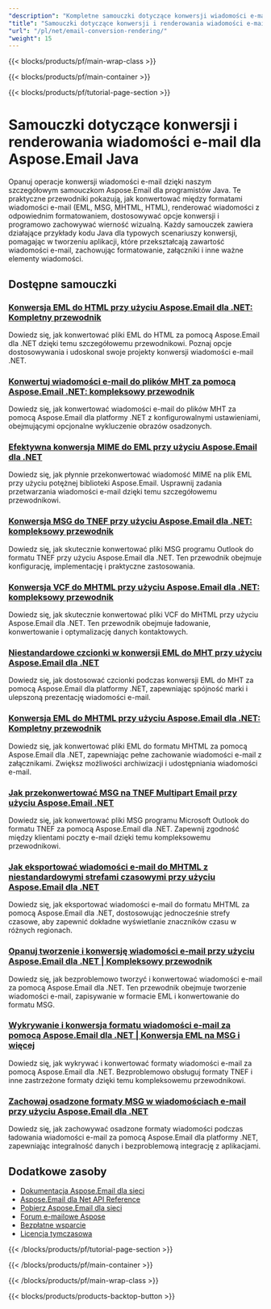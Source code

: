 ```yaml
---
"description": "Kompletne samouczki dotyczące konwersji wiadomości e-mail między różnymi formatami, renderowania wiadomości do formatu HTML/MHTML i zachowywania wizualnej wierności wiadomościom e-mail za pomocą Aspose.Email dla Java."
"title": "Samouczki dotyczące konwersji i renderowania wiadomości e-mail dla Aspose.Email Java"
"url": "/pl/net/email-conversion-rendering/"
"weight": 15
---
```


{{< blocks/products/pf/main-wrap-class >}}

{{< blocks/products/pf/main-container >}}

{{< blocks/products/pf/tutorial-page-section >}}
# Samouczki dotyczące konwersji i renderowania wiadomości e-mail dla Aspose.Email Java

Opanuj operacje konwersji wiadomości e-mail dzięki naszym szczegółowym samouczkom Aspose.Email dla programistów Java. Te praktyczne przewodniki pokazują, jak konwertować między formatami wiadomości e-mail (EML, MSG, MHTML, HTML), renderować wiadomości z odpowiednim formatowaniem, dostosowywać opcje konwersji i programowo zachowywać wierność wizualną. Każdy samouczek zawiera działające przykłady kodu Java dla typowych scenariuszy konwersji, pomagając w tworzeniu aplikacji, które przekształcają zawartość wiadomości e-mail, zachowując formatowanie, załączniki i inne ważne elementy wiadomości.

## Dostępne samouczki

### [Konwersja EML do HTML przy użyciu Aspose.Email dla .NET: Kompletny przewodnik](./save-eml-as-html-using-aspose-email-dotnet/)
Dowiedz się, jak konwertować pliki EML do HTML za pomocą Aspose.Email dla .NET dzięki temu szczegółowemu przewodnikowi. Poznaj opcje dostosowywania i udoskonal swoje projekty konwersji wiadomości e-mail .NET.

### [Konwertuj wiadomości e-mail do plików MHT za pomocą Aspose.Email .NET: kompleksowy przewodnik](./convert-emails-to-mht-aspose-net/)
Dowiedz się, jak konwertować wiadomości e-mail do plików MHT za pomocą Aspose.Email dla platformy .NET z konfigurowalnymi ustawieniami, obejmującymi opcjonalne wykluczenie obrazów osadzonych.

### [Efektywna konwersja MIME do EML przy użyciu Aspose.Email dla .NET](./convert-mime-to-eml-aspose-email-dotnet/)
Dowiedz się, jak płynnie przekonwertować wiadomość MIME na plik EML przy użyciu potężnej biblioteki Aspose.Email. Usprawnij zadania przetwarzania wiadomości e-mail dzięki temu szczegółowemu przewodnikowi.

### [Konwersja MSG do TNEF przy użyciu Aspose.Email dla .NET: kompleksowy przewodnik](./msg-to-tnef-conversion-aspose-email-net/)
Dowiedz się, jak skutecznie konwertować pliki MSG programu Outlook do formatu TNEF przy użyciu Aspose.Email dla .NET. Ten przewodnik obejmuje konfigurację, implementację i praktyczne zastosowania.

### [Konwersja VCF do MHTML przy użyciu Aspose.Email dla .NET: kompleksowy przewodnik](./convert-vcf-to-mhtml-aspose-email-net/)
Dowiedz się, jak skutecznie konwertować pliki VCF do MHTML przy użyciu Aspose.Email dla .NET. Ten przewodnik obejmuje ładowanie, konwertowanie i optymalizację danych kontaktowych.

### [Niestandardowe czcionki w konwersji EML do MHT przy użyciu Aspose.Email dla .NET](./custom-fonts-eml-to-mht-aspose-email-net/)
Dowiedz się, jak dostosować czcionki podczas konwersji EML do MHT za pomocą Aspose.Email dla platformy .NET, zapewniając spójność marki i ulepszoną prezentację wiadomości e-mail.

### [Konwersja EML do MHTML przy użyciu Aspose.Email dla .NET: Kompletny przewodnik](./eml-to-mhtml-conversion-aspose-email-net/)
Dowiedz się, jak konwertować pliki EML do formatu MHTML za pomocą Aspose.Email dla .NET, zapewniając pełne zachowanie wiadomości e-mail z załącznikami. Zwiększ możliwości archiwizacji i udostępniania wiadomości e-mail.

### [Jak przekonwertować MSG na TNEF Multipart Email przy użyciu Aspose.Email .NET](./convert-msg-to-tnef-aspose-email-net/)
Dowiedz się, jak konwertować pliki MSG programu Microsoft Outlook do formatu TNEF za pomocą Aspose.Email dla .NET. Zapewnij zgodność między klientami poczty e-mail dzięki temu kompleksowemu przewodnikowi.

### [Jak eksportować wiadomości e-mail do MHTML z niestandardowymi strefami czasowymi przy użyciu Aspose.Email dla .NET](./export-emails-mhtml-custom-timezones-aspose-email-net/)
Dowiedz się, jak eksportować wiadomości e-mail do formatu MHTML za pomocą Aspose.Email dla .NET, dostosowując jednocześnie strefy czasowe, aby zapewnić dokładne wyświetlanie znaczników czasu w różnych regionach.

### [Opanuj tworzenie i konwersję wiadomości e-mail przy użyciu Aspose.Email dla .NET | Kompleksowy przewodnik](./master-email-creation-conversion-aspose-net/)
Dowiedz się, jak bezproblemowo tworzyć i konwertować wiadomości e-mail za pomocą Aspose.Email dla .NET. Ten przewodnik obejmuje tworzenie wiadomości e-mail, zapisywanie w formacie EML i konwertowanie do formatu MSG.

### [Wykrywanie i konwersja formatu wiadomości e-mail za pomocą Aspose.Email dla .NET | Konwersja EML na MSG i więcej](./detect-convert-email-formats-aspose-net/)
Dowiedz się, jak wykrywać i konwertować formaty wiadomości e-mail za pomocą Aspose.Email dla .NET. Bezproblemowo obsługuj formaty TNEF i inne zastrzeżone formaty dzięki temu kompleksowemu przewodnikowi.

### [Zachowaj osadzone formaty MSG w wiadomościach e-mail przy użyciu Aspose.Email dla .NET](./preserve-embedded-msg-formats-aspose-email-net/)
Dowiedz się, jak zachowywać osadzone formaty wiadomości podczas ładowania wiadomości e-mail za pomocą Aspose.Email dla platformy .NET, zapewniając integralność danych i bezproblemową integrację z aplikacjami.

## Dodatkowe zasoby

- [Dokumentacja Aspose.Email dla sieci](https://docs.aspose.com/email/net/)
- [Aspose.Email dla Net API Reference](https://reference.aspose.com/email/net/)
- [Pobierz Aspose.Email dla sieci](https://releases.aspose.com/email/net/)
- [Forum e-mailowe Aspose](https://forum.aspose.com/c/email)
- [Bezpłatne wsparcie](https://forum.aspose.com/)
- [Licencja tymczasowa](https://purchase.aspose.com/temporary-license/)

{{< /blocks/products/pf/tutorial-page-section >}}

{{< /blocks/products/pf/main-container >}}

{{< /blocks/products/pf/main-wrap-class >}}

{{< blocks/products/products-backtop-button >}}